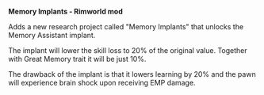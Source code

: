 <b>Memory Implants - Rimworld mod</b>

Adds a new research project called "Memory Implants" that unlocks the Memory Assistant implant.

The implant will lower the skill loss to 20% of the original value. Together with Great Memory trait it will be just 10%.

The drawback of the implant is that it lowers learning by 20% and the pawn will experience brain shock upon receiving EMP damage.
